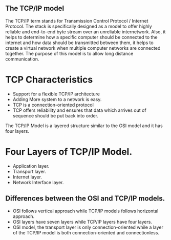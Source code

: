 ## The TCP/IP model

The TCP/IP term stands for Transmission Control Protocol / Internet Protocol. The stack is specifically designed as a model to offer highly reliable and end-to-end byte stream over an unreliable internetwork. Also, it helps to determine how a specific computer should be connected to the internet and how data should be transmitted between them, it helps to create a virtual network when multiple computer networks are connected together. The purpose of this model is to allow long distance communication.


# TCP Characteristics

* Support  for a flexible TCP/IP architecture
* Adding More system to a network is easy.
* TCP is a connection-oriented protocol
* TCP offers reliability and ensures that data which arrives out of sequence should be put back into order.

The TCP/IP Model is a layered structure similar to the OSI model and it has four layers. 

# Four Layers of TCP/IP Model.

* Application layer.
* Transport layer.
* Internet layer.
* Network Interface layer.

## Differences between the OSI and TCP/IP models.
 
* OSI follows vertical approach while TCP/IP models follows horizontal approach.
* OSI layers have seven layers while TCP/IP layers have four layers.
* OSI model, the transport layer is only connection-oriented while a layer of the TCP/IP model is both        connection-oriented and connectionless.

